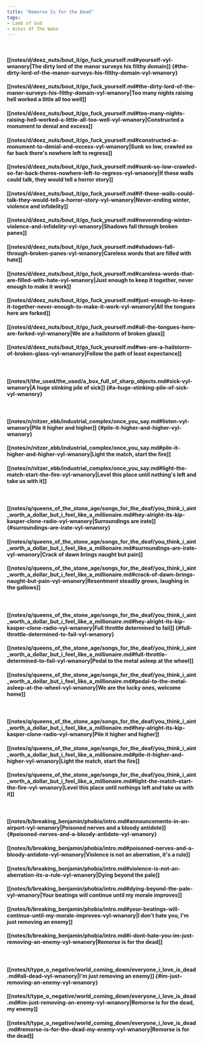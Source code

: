 ```yaml
---
title: "Remorse Is for the Dead"
tags:
- Lamb of God
- Ashes Of The Wake
---
```

&nbsp;
#### [[notes/d/deez_nuts/bout_it/go_fuck_yourself.md#yourself-vyl-wnanory|The dirty lord of the manor surveys his filthy domain]] {#the-dirty-lord-of-the-manor-surveys-his-filthy-domain-vyl-wnanory}
#### [[notes/d/deez_nuts/bout_it/go_fuck_yourself.md#the-dirty-lord-of-the-manor-surveys-his-filthy-domain-vyl-wnanory|Too many nights raising hell worked a little all too well]]
#### [[notes/d/deez_nuts/bout_it/go_fuck_yourself.md#too-many-nights-raising-hell-worked-a-little-all-too-well-vyl-wnanory|Constructed a monument to denial and excess]]
#### [[notes/d/deez_nuts/bout_it/go_fuck_yourself.md#constructed-a-monument-to-denial-and-excess-vyl-wnanory|Sunk so low, crawled so far back there's nowhere left to regress]]
#### [[notes/d/deez_nuts/bout_it/go_fuck_yourself.md#sunk-so-low-crawled-so-far-back-theres-nowhere-left-to-regress-vyl-wnanory|If these walls could talk, they would tell a horror story]]
#### [[notes/d/deez_nuts/bout_it/go_fuck_yourself.md#if-these-walls-could-talk-they-would-tell-a-horror-story-vyl-wnanory|Never-ending winter, violence and infidelity]]
#### [[notes/d/deez_nuts/bout_it/go_fuck_yourself.md#neverending-winter-violence-and-infidelity-vyl-wnanory|Shadows fall through broken panes]]
#### [[notes/d/deez_nuts/bout_it/go_fuck_yourself.md#shadows-fall-through-broken-panes-vyl-wnanory|Careless words that are filled with hate]]
#### [[notes/d/deez_nuts/bout_it/go_fuck_yourself.md#careless-words-that-are-filled-with-hate-vyl-wnanory|Just enough to keep it together, never enough to make it work]]
#### [[notes/d/deez_nuts/bout_it/go_fuck_yourself.md#just-enough-to-keep-it-together-never-enough-to-make-it-work-vyl-wnanory|All the tongues here are forked]]
#### [[notes/d/deez_nuts/bout_it/go_fuck_yourself.md#all-the-tongues-here-are-forked-vyl-wnanory|We are a hailstorm of broken glass]]
#### [[notes/d/deez_nuts/bout_it/go_fuck_yourself.md#we-are-a-hailstorm-of-broken-glass-vyl-wnanory|Follow the path of least expectance]]
&nbsp;
#### [[notes/t/the_used/the_used/a_box_full_of_sharp_objects.md#sick-vyl-wnanory|A huge stinking pile of sick]] {#a-huge-stinking-pile-of-sick-vyl-wnanory}
&nbsp;
#### [[notes/n/nitzer_ebb/industrial_complex/once_you_say.md#listen-vyl-wnanory|Pile it higher and higher]] {#pile-it-higher-and-higher-vyl-wnanory}
#### [[notes/n/nitzer_ebb/industrial_complex/once_you_say.md#pile-it-higher-and-higher-vyl-wnanory|Light the match, start the fire]]
#### [[notes/n/nitzer_ebb/industrial_complex/once_you_say.md#light-the-match-start-the-fire-vyl-wnanory|Level this place until nothing's left and take us with it]]
&nbsp;
#### [[notes/q/queens_of_the_stone_age/songs_for_the_deaf/you_think_i_aint_worth_a_dollar_but_i_feel_like_a_millionaire.md#hey-alright-its-kip-kasper-clone-radio-vyl-wnanory|Surroundings are irate]] {#surroundings-are-irate-vyl-wnanory}
#### [[notes/q/queens_of_the_stone_age/songs_for_the_deaf/you_think_i_aint_worth_a_dollar_but_i_feel_like_a_millionaire.md#surroundings-are-irate-vyl-wnanory|Crack of dawn brings naught but pain]]
#### [[notes/q/queens_of_the_stone_age/songs_for_the_deaf/you_think_i_aint_worth_a_dollar_but_i_feel_like_a_millionaire.md#crack-of-dawn-brings-naught-but-pain-vyl-wnanory|Resentment steadily grows, laughing in the gallows]]
&nbsp;
#### [[notes/q/queens_of_the_stone_age/songs_for_the_deaf/you_think_i_aint_worth_a_dollar_but_i_feel_like_a_millionaire.md#hey-alright-its-kip-kasper-clone-radio-vyl-wnanory|Full throttle determined to fail]] {#full-throttle-determined-to-fail-vyl-wnanory}
#### [[notes/q/queens_of_the_stone_age/songs_for_the_deaf/you_think_i_aint_worth_a_dollar_but_i_feel_like_a_millionaire.md#full-throttle-determined-to-fail-vyl-wnanory|Pedal to the metal asleep at the wheel]]
#### [[notes/q/queens_of_the_stone_age/songs_for_the_deaf/you_think_i_aint_worth_a_dollar_but_i_feel_like_a_millionaire.md#pedal-to-the-metal-asleep-at-the-wheel-vyl-wnanory|We are the lucky ones, welcome home]]
&nbsp;
#### [[notes/q/queens_of_the_stone_age/songs_for_the_deaf/you_think_i_aint_worth_a_dollar_but_i_feel_like_a_millionaire.md#hey-alright-its-kip-kasper-clone-radio-vyl-wnanory|Pile it higher and higher]]
#### [[notes/q/queens_of_the_stone_age/songs_for_the_deaf/you_think_i_aint_worth_a_dollar_but_i_feel_like_a_millionaire.md#pile-it-higher-and-higher-vyl-wnanory|Light the match, start the fire]]
#### [[notes/q/queens_of_the_stone_age/songs_for_the_deaf/you_think_i_aint_worth_a_dollar_but_i_feel_like_a_millionaire.md#light-the-match-start-the-fire-vyl-wnanory|Level this place until nothings left and take us with it]]
&nbsp;
#### [[notes/b/breaking_benjamin/phobia/intro.md#announcements-in-an-airport-vyl-wnanory|Poisoned nerves and a bloody antidote]] {#poisoned-nerves-and-a-bloody-antidote-vyl-wnanory}
#### [[notes/b/breaking_benjamin/phobia/intro.md#poisoned-nerves-and-a-bloody-antidote-vyl-wnanory|Violence is not an aberration, it's a rule]]
#### [[notes/b/breaking_benjamin/phobia/intro.md#violence-is-not-an-aberration-its-a-rule-vyl-wnanory|Dying beyond the pale]]
#### [[notes/b/breaking_benjamin/phobia/intro.md#dying-beyond-the-pale-vyl-wnanory|Your beatings will continue until my morale improves]]
#### [[notes/b/breaking_benjamin/phobia/intro.md#your-beatings-will-continue-until-my-morale-improves-vyl-wnanory|I don't hate you, I'm just removing an enemy]]
#### [[notes/b/breaking_benjamin/phobia/intro.md#i-dont-hate-you-im-just-removing-an-enemy-vyl-wnanory|Remorse is for the dead]]
&nbsp;
#### [[notes/t/type_o_negative/world_coming_down/everyone_i_love_is_dead.md#all-dead-vyl-wnanory|I'm just removing an enemy]] {#im-just-removing-an-enemy-vyl-wnanory}
#### [[notes/t/type_o_negative/world_coming_down/everyone_i_love_is_dead.md#im-just-removing-an-enemy-vyl-wnanory|Remorse is for the dead, my enemy]]
#### [[notes/t/type_o_negative/world_coming_down/everyone_i_love_is_dead.md#remorse-is-for-the-dead-my-enemy-vyl-wnanory|Remorse is for the dead]]
